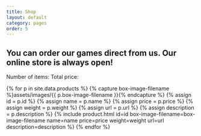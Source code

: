```yaml
---
title: Shop
layout: default
category: pages
order: 5
---
```


## You can order our games direct from us. Our online store is always open!

<div class="snipcart-summary">
    Number of items: <span class="snipcart-total-items"></span>
    Total price: <span class="snipcart-total-price"></span>
</div>

{% for p in site.data.products %}
{% capture box-image-filename %}assets/images/{{ p.box-image-filename }}{% endcapture %}
{% assign id = p.id %}
{% assign name = p.name %}
{% assign price = p.price %}
{% assign weight = p.weight %}
{% assign url = p.url %}
{% assign description = p.description %}
{% include product.html id=id box-image-filename=box-image-filename name=name price=price weight=weight url=url description=description %}
{% endfor %}
